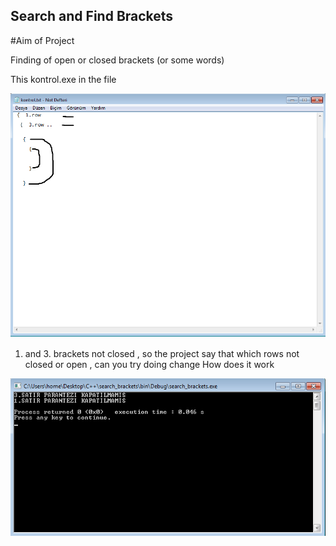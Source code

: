 ## Search and Find Brackets 

#Aim of Project 

Finding of open or closed brackets (or some words)

This kontrol.exe  in the file 

![text](https://github.com/aliaydins/search_brackets/blob/master/kontrol.png)

1. and 3. brackets not closed ,  so the project say that which rows not closed or open , can you try doing change  How does it work

![text](https://github.com/aliaydins/search_brackets/blob/master/exe.png)
